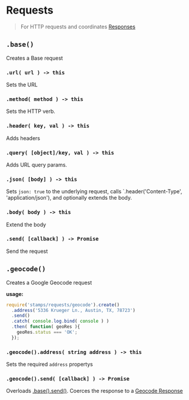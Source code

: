 # Requests

> For HTTP requests and coordinates [Responses](../responses/README.md)

## `.base()`

Creates a Base request

### `.url( url ) -> this`

Sets the URL

### `.method( method ) -> this`

Sets the HTTP verb.

### `.header( key, val ) -> this`

Adds headers

### `.query( [object]/key, val ) -> this`

Adds URL query params.

### `.json( [body] ) -> this`

Sets `json: true` to the underlying request, calls `.header('Content-Type', 'application/json'), and optionally extends the body.

### `.body( body ) -> this`

Extend the body

### `.send( [callback] ) -> Promise`

Send the request

## `.geocode()`

Creates a Google Geocode request

__usage:__

```javascript
require('stamps/requests/geocode').create()
  .address('5336 Krueger Ln., Austin, TX, 78723')
  .send()
  .catch( console.log.bind( console ) )
  .then( function( geoRes ){
    geoRes.status === 'OK';
  });
```

### `.geocode().address( string address ) -> this`

Sets the required `address` propertys

### `.geocode().send( [callback] ) -> Promise`

Overloads [.base().send()](#base-send). Coerces the response to a [Geocode Response](../responses/README.md#geocode)